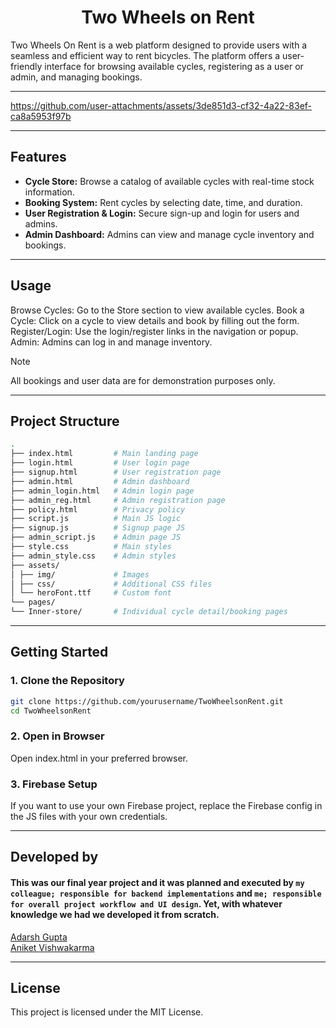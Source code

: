 <h1 align="center">Two Wheels on Rent</h1>

Two Wheels On Rent is a web platform designed to provide users with a seamless and efficient way to rent bicycles. The platform offers a user-friendly interface for browsing available cycles, registering as a user or admin, and managing bookings. 

---

https://github.com/user-attachments/assets/3de851d3-cf32-4a22-83ef-ca8a5953f97b

---

## Features

- **Cycle Store:** Browse a catalog of available cycles with real-time stock information.
- **Booking System:** Rent cycles by selecting date, time, and duration.
- **User Registration & Login:** Secure sign-up and login for users and admins.
- **Admin Dashboard:** Admins can view and manage cycle inventory and bookings.

---

## Usage
Browse Cycles: Go to the Store section to view available cycles.
Book a Cycle: Click on a cycle to view details and book by filling out the form.
Register/Login: Use the login/register links in the navigation or popup.
Admin: Admins can log in and manage inventory.

> [!Note]
>All bookings and user data are for demonstration purposes only.

---

## Project Structure

```bash
. 
├── index.html         # Main landing page 
├── login.html         # User login page 
├── signup.html        # User registration page 
├── admin.html         # Admin dashboard 
├── admin_login.html   # Admin login page 
├── admin_reg.html     # Admin registration page 
├── policy.html        # Privacy policy 
├── script.js          # Main JS logic 
├── signup.js          # Signup page JS 
├── admin_script.js    # Admin page JS 
├── style.css          # Main styles 
├── admin_style.css    # Admin styles 
├── assets/ 
│ ├── img/             # Images 
│ ├── css/             # Additional CSS files 
│ └── heroFont.ttf     # Custom font 
└── pages/ 
└── Inner-store/       # Individual cycle detail/booking pages
```

---

## Getting Started

### 1. Clone the Repository

```bash
git clone https://github.com/yourusername/TwoWheelsonRent.git
cd TwoWheelsonRent
```

### 2. Open in Browser
Open index.html in your preferred browser.

### 3. Firebase Setup 
If you want to use your own Firebase project, replace the Firebase config in the JS files with your own credentials.

---

## Developed by

#### This was our final year project and it was planned and executed by `my colleague; responsible for backend implementations` and `me; responsible for overall project workflow and UI design`. Yet, with whatever knowledge we had we developed it from scratch.

[Adarsh Gupta](https://adarsh-gupta.pages.dev/) <br>
[Aniket Vishwakarma](https://karmaniket.pages.dev/)

---

## License

This project is licensed under the MIT License.
